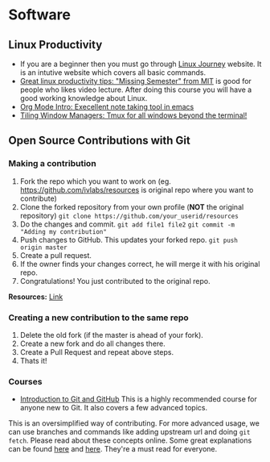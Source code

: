 # Software 

## Linux Productivity
- If you are a beginner then you must go through [Linux Journey](https://linuxjourney.com/) website. It is an intutive website which covers all basic commands.
- [Great linux productivity tips: "Missing Semester" from MIT](https://www.youtube.com/playlist?list=PLyzOVJj3bHQuloKGG59rS43e29ro7I57J) is good for people who likes video lecture. After doing this course you will have a good working knowledge about Linux.
- [Org Mode Intro: Execellent note taking tool in emacs](https://www.youtube.com/watch?v=S4f-GUxu3CY&t=121s)
- [Tiling Window Managers: Tmux for all windows beyond the terminal!](https://www.youtube.com/watch?v=j1I63wGcvU4&list=PL5ze0DjYv5DbCv9vNEzFmP6sU7ZmkGzcf)

## Open Source Contributions with Git

### Making a contribution
1. Fork the repo which you want to work on (eg. https://github.com/ivlabs/resources is original repo where you want to contribute) 
2. Clone the forked repository from your own profile (**NOT** the original repository)
`git clone https://github.com/your_userid/resources`
3. Do the changes and commit.
`git add file1 file2`
`git commit -m "Adding my contribution"`
4. Push changes to GitHub. This updates your forked repo.
`git push origin master`
5. Create a pull request.
6. If the owner finds your changes correct, he will merge it with his original repo.
7. Congratulations! You just contributed to the original repo.

**Resources:** [Link](https://codeburst.io/a-step-by-step-guide-to-making-your-first-github-contribution-5302260a2940)

### Creating a new contribution to the same repo
1. Delete the old fork (if the master is ahead of your fork).
2. Create a new fork and do all changes there.
3. Create a Pull Request and repeat above steps.
4. Thats it!

### Courses
- [Introduction to Git and GitHub](https://www.coursera.org/learn/introduction-git-github#syllabus) 
This is a highly recommended course for anyone new to Git. It also covers a few advanced topics. 

This is an oversimplified way of contributing.
For more advanced usage, we can use branches and commands like adding upstream url and doing `git fetch`. Please read about these concepts online. Some great explanations can be found [here](https://gist.github.com/Chaser324/ce0505fbed06b947d962) and [here](https://stackoverflow.com/questions/7244321/how-do-i-update-a-github-forked-repository). They're a must read for everyone.
